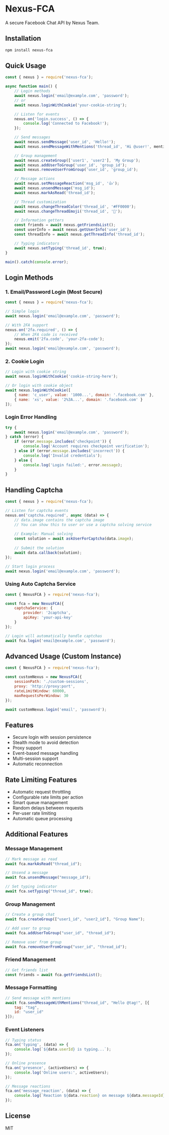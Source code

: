 # Nexus-FCA

A secure Facebook Chat API by Nexus Team.

## Installation

```bash
npm install nexus-fca
```

## Quick Usage

```javascript
const { nexus } = require('nexus-fca');

async function main() {
    // Login methods
    await nexus.login('email@example.com', 'password');
    // or
    await nexus.loginWithCookie('your-cookie-string');

    // Listen for events
    nexus.on('login.success', () => {
        console.log('Connected to Facebook!');
    });

    // Send messages
    await nexus.sendMessage('user_id', 'Hello!');
    await nexus.sendMessageWithMentions('thread_id', 'Hi @user!', mentions);

    // Group management
    await nexus.createGroup(['user1', 'user2'], 'My Group');
    await nexus.addUserToGroup('user_id', 'group_id');
    await nexus.removeUserFromGroup('user_id', 'group_id');

    // Message actions
    await nexus.setMessageReaction('msg_id', '👍');
    await nexus.unsendMessage('msg_id');
    await nexus.markAsRead('thread_id');

    // Thread customization
    await nexus.changeThreadColor('thread_id', '#FF0000');
    await nexus.changeThreadEmoji('thread_id', '🎉');

    // Information getters
    const friends = await nexus.getFriendsList();
    const userInfo = await nexus.getUserInfo('user_id');
    const threadInfo = await nexus.getThreadInfo('thread_id');

    // Typing indicators
    await nexus.setTyping('thread_id', true);
}

main().catch(console.error);
```

## Login Methods

### 1. Email/Password Login (Most Secure)
```javascript
const { nexus } = require('nexus-fca');

// Simple login
await nexus.login('email@example.com', 'password');

// With 2FA support
nexus.on('2fa.required', () => {
    // When 2FA code is received
    nexus.emit('2fa.code', 'your-2fa-code');
});
await nexus.login('email@example.com', 'password');
```

### 2. Cookie Login
```javascript
// Login with cookie string
await nexus.loginWithCookie('cookie-string-here');

// Or login with cookie object
await nexus.loginWithCookie([
    { name: 'c_user', value: '1000...', domain: '.facebook.com' },
    { name: 'xs', value: '2%3A...', domain: '.facebook.com' }
]);
```

### Login Error Handling
```javascript
try {
    await nexus.login('email@example.com', 'password');
} catch (error) {
    if (error.message.includes('checkpoint')) {
        console.log('Account requires checkpoint verification');
    } else if (error.message.includes('incorrect')) {
        console.log('Invalid credentials');
    } else {
        console.log('Login failed:', error.message);
    }
}
```

## Handling Captcha

```javascript
const { nexus } = require('nexus-fca');

// Listen for captcha events
nexus.on('captcha.required', async (data) => {
    // data.image contains the captcha image
    // You can show this to user or use a captcha solving service
    
    // Example: Manual solving
    const solution = await askUserForCaptcha(data.image);
    
    // Submit the solution
    await data.callback(solution);
});

// Start login process
await nexus.login('email@example.com', 'password');
```

### Using Auto Captcha Service
```javascript
const { NexusFCA } = require('nexus-fca');

const fca = new NexusFCA({
    captchaService: {
        provider: '2captcha',
        apiKey: 'your-api-key'
    }
});

// Login will automatically handle captchas
await fca.login('email@example.com', 'password');
```

## Advanced Usage (Custom Instance)

```javascript
const { NexusFCA } = require('nexus-fca');

const customNexus = new NexusFCA({
    sessionPath: './custom-sessions',
    proxy: 'http://proxy:port',
    rateLimitWindow: 60000,
    maxRequestsPerWindow: 30
});

await customNexus.login('email', 'password');
```

## Features

- Secure login with session persistence
- Stealth mode to avoid detection
- Proxy support
- Event-based message handling
- Multi-session support
- Automatic reconnection

## Rate Limiting Features

- Automatic request throttling
- Configurable rate limits per action
- Smart queue management
- Random delays between requests
- Per-user rate limiting
- Automatic queue processing

## Additional Features

### Message Management
```javascript
// Mark message as read
await fca.markAsRead("thread_id");

// Unsend a message
await fca.unsendMessage("message_id");

// Set typing indicator
await fca.setTyping("thread_id", true);
```

### Group Management
```javascript
// Create a group chat
await fca.createGroup(["user1_id", "user2_id"], "Group Name");

// Add user to group
await fca.addUserToGroup("user_id", "thread_id");

// Remove user from group
await fca.removeUserFromGroup("user_id", "thread_id");
```

### Friend Management
```javascript
// Get friends list
const friends = await fca.getFriendsList();
```

### Message Formatting
```javascript
// Send message with mentions
await fca.sendMessageWithMentions("thread_id", "Hello @tag!", [{
    tag: "tag",
    id: "user_id"
}]);
```

### Event Listeners
```javascript
// Typing status
fca.on('typing', (data) => {
    console.log(`${data.userId} is typing...`);
});

// Online presence
fca.on('presence', (activeUsers) => {
    console.log('Online users:', activeUsers);
});

// Message reactions
fca.on('message_reaction', (data) => {
    console.log(`Reaction ${data.reaction} on message ${data.messageId}`);
});
```

## License

MIT
